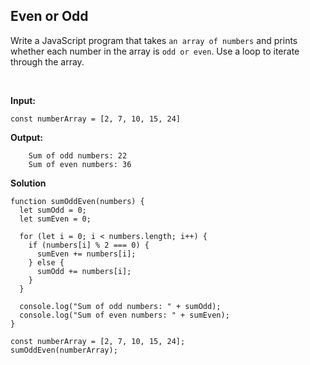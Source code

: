 ## Even or Odd

Write a JavaScript program that takes `an array of numbers` and prints whether each number in the array is `odd or even`. Use a loop to iterate through the array.

<br>

**Input:**
<br>

`const numberArray = [2, 7, 10, 15, 24]`

**Output:**
<br>

        Sum of odd numbers: 22
        Sum of even numbers: 36

**Solution**
<br>

    function sumOddEven(numbers) {
      let sumOdd = 0;
      let sumEven = 0;

      for (let i = 0; i < numbers.length; i++) {
        if (numbers[i] % 2 === 0) {
          sumEven += numbers[i];
        } else {
          sumOdd += numbers[i];
        }
      }

      console.log("Sum of odd numbers: " + sumOdd);
      console.log("Sum of even numbers: " + sumEven);
    }

    const numberArray = [2, 7, 10, 15, 24];
    sumOddEven(numberArray);
